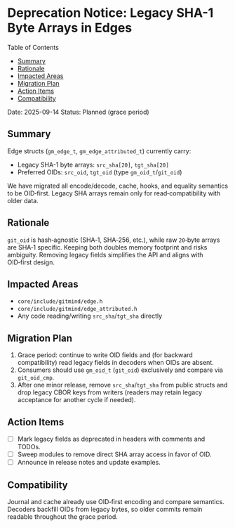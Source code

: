 # Deprecation Notice: Legacy SHA-1 Byte Arrays in Edges

Table of Contents

- [Summary](#summary)
- [Rationale](#rationale)
- [Impacted Areas](#impacted-areas)
- [Migration Plan](#migration-plan)
- [Action Items](#action-items)
- [Compatibility](#compatibility)

Date: 2025-09-14
Status: Planned (grace period)

## Summary

Edge structs (`gm_edge_t`, `gm_edge_attributed_t`) currently carry:

- Legacy SHA-1 byte arrays: `src_sha[20]`, `tgt_sha[20]`
- Preferred OIDs: `src_oid`, `tgt_oid` (type `gm_oid_t`/`git_oid`)

We have migrated all encode/decode, cache, hooks, and equality semantics to be OID‑first. Legacy SHA arrays remain only for read‑compatibility with older data.

## Rationale

`git_oid` is hash‑agnostic (SHA‑1, SHA‑256, etc.), while raw `20`‑byte arrays are SHA‑1 specific. Keeping both doubles memory footprint and risks ambiguity. Removing legacy fields simplifies the API and aligns with OID‑first design.

## Impacted Areas

- `core/include/gitmind/edge.h`
- `core/include/gitmind/edge_attributed.h`
- Any code reading/writing `src_sha`/`tgt_sha` directly

## Migration Plan

1. Grace period: continue to write OID fields and (for backward compatibility) read legacy fields in decoders when OIDs are absent.
2. Consumers should use `gm_oid_t` (`git_oid`) exclusively and compare via `git_oid_cmp`.
3. After one minor release, remove `src_sha`/`tgt_sha` from public structs and drop legacy CBOR keys from writers (readers may retain legacy acceptance for another cycle if needed).

## Action Items

- [ ] Mark legacy fields as deprecated in headers with comments and TODOs.
- [ ] Sweep modules to remove direct SHA array access in favor of OID.
- [ ] Announce in release notes and update examples.

## Compatibility

Journal and cache already use OID‑first encoding and compare semantics. Decoders backfill OIDs from legacy bytes, so older commits remain readable throughout the grace period.
